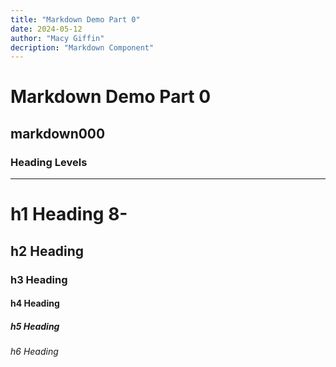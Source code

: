 ```yaml
---
title: "Markdown Demo Part 0"
date: 2024-05-12
author: "Macy Giffin"
decription: "Markdown Component"
---
```


# Markdown Demo Part 0

## markdown000

### Heading Levels

---

# h1 Heading 8-

## h2 Heading

### h3 Heading

#### h4 Heading

##### h5 Heading

###### h6 Heading
